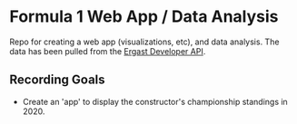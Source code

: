# Formula 1 Web App / Data Analysis

Repo for creating a web app (visualizations, etc), and data analysis. The data has been pulled from the [Ergast Developer API](http://ergast.com/mrd/).

## Recording Goals

* Create an 'app' to display the constructor's championship standings in 2020.
